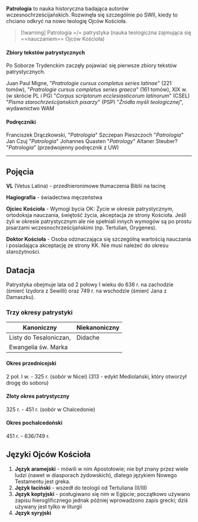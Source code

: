 
**Patrologia** to nauka historyczna badająca autorów wczesnochrześcijańskich. Rozwinęła się szczególnie po SWII, kiedy to chciano odkryć na nowo teologię Ojców Kościoła.

> [!warning] Patrologia =/= patrystyka (nauka teologiczna zajmująca się ==nauczaniem== Ojców Kościoła)
#### Zbiory tekstów patrystycznych
Po Soborze Trydenckim zaczęły pojawiać się pierwsze zbiory tekstów patrystycznych.

Juan Paul Migne, "*Pratrologie cursus completus series latinae*" (221 tomów), "*Pratrologie cursus completus series graeca*" (161 tomów), XIX w. (w skrócie PL i PG)
"*Corpus scriptorum ecclesiasticorum latinorum*" (CSEL)
"*Pisma starochrześcijańskich pisarzy*" (PSP)
"*Źródła myśli teologicznej*", wydawnictwo WAM
#### Podręczniki
Franciszek Drączkowski, "*Patrologia*"
Szczepan Pieszczoch "*Patrologia*"
Jan Czuj "*Patrologia*"
Johannes Quasten "*Patrology*"
Altaner Steuber? "*Patrologia*" (przedwojenny podręcznik z UW)

* * *
## Pojęcia
**VL** (Vetus Latina) - przedhieronimowe tłumaczenia Biblii na łacinę

**Hagiografia** - świadectwa męczeństwa

**Ojciec Kościoła** - Wymogi bycia OK: Życie w okresie patrystycznym, ortodoksja nauczania, świętość życia, akceptacja ze strony Kościoła.
Jeśli żyli w okresie patrystycznym ale nie spełniali innych wymogów są po prostu pisarzami wczesnochrześcijańskimi (np. Tertulian, Orygenes).

**Doktor Kościoła** - Osoba odznaczająca się szczególną wartością nauczania i posiadająca akceptację ze strony KK. Nie musi należeć do okresu starożytności.
## Datacja
Patrystyka obejmuje lata od 2 połowy I wieku do 636 r. na zachodzie (śmierć Izydora z Sewilli) oraz 749 r. na wschodzie (śmierć Jana z Damaszku).
### Trzy okresy patrystyki

| Kanoniczny             | Niekanoniczny |
| ---------------------- | ------------- |
| Listy do Tesaloniczan, | Didache       |
| Ewangelia św. Marka    |               |
#### Okres przednicejski
2 poł. I w. - 325 r. (sobór w Nicei) (313 - edykt Mediolański, który otworzył drogę do soboru) 
#### Złoty okres patrystyczny
325 r. - 451 r.  (sobór w Chalcedonie)
#### Okres pochalcedoński
451 r. - 636/749 r.
## Języki Ojców Kościoła

1. **Język aramejski** - mówili w nim Apostołowie; nie był znany przez wiele ludzi (nawet w diasporach żydowskich), dlatego językiem Nowego Testamentu jest greka.
1. **Język łaciński** - wszedł do teologii od Tertuliana (II/III)
3. **Język koptyjski** - posługiwano się nim w Egipcie; początkowo używano zapisu hieroglificznego jednak później wprowadzono zapis grecki; dziś używany jest tylko w liturgii
4. **Język syryjski**
